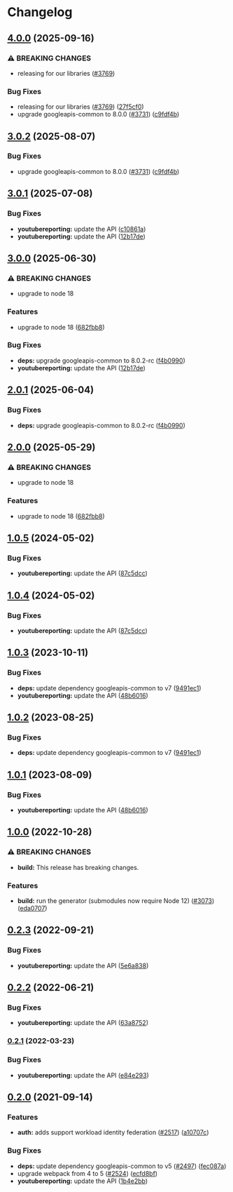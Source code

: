 # Changelog

## [4.0.0](https://github.com/googleapis/google-api-nodejs-client/compare/youtubereporting-v3.0.1...youtubereporting-v4.0.0) (2025-09-16)


### ⚠ BREAKING CHANGES

* releasing for our libraries ([#3769](https://github.com/googleapis/google-api-nodejs-client/issues/3769))

### Bug Fixes

* releasing for our libraries ([#3769](https://github.com/googleapis/google-api-nodejs-client/issues/3769)) ([27f5cf0](https://github.com/googleapis/google-api-nodejs-client/commit/27f5cf0a0190a5e8e8bf970f7a7cf77c409f093e))
* upgrade googleapis-common to 8.0.0  ([#3731](https://github.com/googleapis/google-api-nodejs-client/issues/3731)) ([c9fdf4b](https://github.com/googleapis/google-api-nodejs-client/commit/c9fdf4b34d6c9bcf608eee35dd281d4680be9797))

## [3.0.2](https://github.com/googleapis/google-api-nodejs-client/compare/youtubereporting-v3.0.1...youtubereporting-v3.0.2) (2025-08-07)


### Bug Fixes

* upgrade googleapis-common to 8.0.0  ([#3731](https://github.com/googleapis/google-api-nodejs-client/issues/3731)) ([c9fdf4b](https://github.com/googleapis/google-api-nodejs-client/commit/c9fdf4b34d6c9bcf608eee35dd281d4680be9797))

## [3.0.1](https://github.com/googleapis/google-api-nodejs-client/compare/youtubereporting-v3.0.0...youtubereporting-v3.0.1) (2025-07-08)


### Bug Fixes

* **youtubereporting:** update the API ([c10861a](https://github.com/googleapis/google-api-nodejs-client/commit/c10861aa7b9635e622fc19d3f4357e30aa138c03))
* **youtubereporting:** update the API ([12b17de](https://github.com/googleapis/google-api-nodejs-client/commit/12b17de850b02d84c94db86cd2b5d23e5b9db078))

## [3.0.0](https://github.com/googleapis/google-api-nodejs-client/compare/youtubereporting-v2.0.1...youtubereporting-v3.0.0) (2025-06-30)


### ⚠ BREAKING CHANGES

* upgrade to node 18

### Features

* upgrade to node 18 ([682fbb8](https://github.com/googleapis/google-api-nodejs-client/commit/682fbb869189ae92b3e9a194d37d0548af0c1f92))


### Bug Fixes

* **deps:** upgrade googleapis-common to 8.0.2-rc ([f4b0990](https://github.com/googleapis/google-api-nodejs-client/commit/f4b099071040cfbcfe4a2e7d487d45ee93b369e0))
* **youtubereporting:** update the API ([12b17de](https://github.com/googleapis/google-api-nodejs-client/commit/12b17de850b02d84c94db86cd2b5d23e5b9db078))

## [2.0.1](https://github.com/googleapis/google-api-nodejs-client/compare/youtubereporting-v2.0.0...youtubereporting-v2.0.1) (2025-06-04)


### Bug Fixes

* **deps:** upgrade googleapis-common to 8.0.2-rc ([f4b0990](https://github.com/googleapis/google-api-nodejs-client/commit/f4b099071040cfbcfe4a2e7d487d45ee93b369e0))

## [2.0.0](https://github.com/googleapis/google-api-nodejs-client/compare/youtubereporting-v1.0.5...youtubereporting-v2.0.0) (2025-05-29)


### ⚠ BREAKING CHANGES

* upgrade to node 18

### Features

* upgrade to node 18 ([682fbb8](https://github.com/googleapis/google-api-nodejs-client/commit/682fbb869189ae92b3e9a194d37d0548af0c1f92))

## [1.0.5](https://github.com/googleapis/google-api-nodejs-client/compare/youtubereporting-v1.0.4...youtubereporting-v1.0.5) (2024-05-02)


### Bug Fixes

* **youtubereporting:** update the API ([87c5dcc](https://github.com/googleapis/google-api-nodejs-client/commit/87c5dcc04c98a5defa4a271125cd5a248eca800a))

## [1.0.4](https://github.com/googleapis/google-api-nodejs-client/compare/youtubereporting-v1.0.3...youtubereporting-v1.0.4) (2024-05-02)


### Bug Fixes

* **youtubereporting:** update the API ([87c5dcc](https://github.com/googleapis/google-api-nodejs-client/commit/87c5dcc04c98a5defa4a271125cd5a248eca800a))

## [1.0.3](https://github.com/googleapis/google-api-nodejs-client/compare/youtubereporting-v1.0.2...youtubereporting-v1.0.3) (2023-10-11)


### Bug Fixes

* **deps:** update dependency googleapis-common to v7 ([9491ec1](https://github.com/googleapis/google-api-nodejs-client/commit/9491ec1cdc3c413e7d73edcfcd59cf5c28a7c855))
* **youtubereporting:** update the API ([48b6016](https://github.com/googleapis/google-api-nodejs-client/commit/48b6016a387c5f47009601cdc3a911256aeb6f93))

## [1.0.2](https://github.com/googleapis/google-api-nodejs-client/compare/youtubereporting-v1.0.1...youtubereporting-v1.0.2) (2023-08-25)


### Bug Fixes

* **deps:** update dependency googleapis-common to v7 ([9491ec1](https://github.com/googleapis/google-api-nodejs-client/commit/9491ec1cdc3c413e7d73edcfcd59cf5c28a7c855))

## [1.0.1](https://github.com/googleapis/google-api-nodejs-client/compare/youtubereporting-v1.0.0...youtubereporting-v1.0.1) (2023-08-09)


### Bug Fixes

* **youtubereporting:** update the API ([48b6016](https://github.com/googleapis/google-api-nodejs-client/commit/48b6016a387c5f47009601cdc3a911256aeb6f93))

## [1.0.0](https://github.com/googleapis/google-api-nodejs-client/compare/youtubereporting-v0.2.3...youtubereporting-v1.0.0) (2022-10-28)


### ⚠ BREAKING CHANGES

* **build:** This release has breaking changes.

### Features

* **build:** run the generator (submodules now require Node 12) ([#3073](https://github.com/googleapis/google-api-nodejs-client/issues/3073)) ([eda0707](https://github.com/googleapis/google-api-nodejs-client/commit/eda07079dadab46a80b6f9ede618f4f43030169e))

## [0.2.3](https://github.com/googleapis/google-api-nodejs-client/compare/youtubereporting-v0.2.2...youtubereporting-v0.2.3) (2022-09-21)


### Bug Fixes

* **youtubereporting:** update the API ([5e6a838](https://github.com/googleapis/google-api-nodejs-client/commit/5e6a838df47ef85aa273e97d38c191187d75963e))

## [0.2.2](https://github.com/googleapis/google-api-nodejs-client/compare/youtubereporting-v0.2.1...youtubereporting-v0.2.2) (2022-06-21)


### Bug Fixes

* **youtubereporting:** update the API ([63a8752](https://github.com/googleapis/google-api-nodejs-client/commit/63a875289fc822768ecd4da8bbd9996664fcf7de))

### [0.2.1](https://github.com/googleapis/google-api-nodejs-client/compare/youtubereporting-v0.2.0...youtubereporting-v0.2.1) (2022-03-23)


### Bug Fixes

* **youtubereporting:** update the API ([e84e293](https://github.com/googleapis/google-api-nodejs-client/commit/e84e293a391c1556fad57cc96f6cccea598ebbad))

## [0.2.0](https://www.github.com/googleapis/google-api-nodejs-client/compare/youtubereporting-v0.1.0...youtubereporting-v0.2.0) (2021-09-14)


### Features

* **auth:** adds support workload identity federation ([#2517](https://www.github.com/googleapis/google-api-nodejs-client/issues/2517)) ([a10707c](https://www.github.com/googleapis/google-api-nodejs-client/commit/a10707c477759e7c9ef6360a2fe800856fb600c1))


### Bug Fixes

* **deps:** update dependency googleapis-common to v5 ([#2497](https://www.github.com/googleapis/google-api-nodejs-client/issues/2497)) ([fec087a](https://www.github.com/googleapis/google-api-nodejs-client/commit/fec087abcf3d994dd41c3ffa0a0c12b1f9f09dae))
* upgrade webpack from 4 to 5  ([#2524](https://www.github.com/googleapis/google-api-nodejs-client/issues/2524)) ([ecfd8bf](https://www.github.com/googleapis/google-api-nodejs-client/commit/ecfd8bfcd06e1beabff7ec9a8c4000222379eb8d))
* **youtubereporting:** update the API ([1b4e2bb](https://www.github.com/googleapis/google-api-nodejs-client/commit/1b4e2bb66d6e614d6ce6644a5fd54e5a917caf68))
